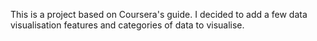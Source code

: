 This is a project based on Coursera's guide. I decided to add a few data visualisation features and categories of data to visualise.